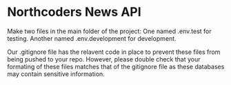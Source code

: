 # Northcoders News API

Make two files in the main folder of the project:
One named .env.test for testing.
Another named .env.development for development.

Our .gitignore file has the relavent code in place to prevent these files from being pushed to your repo. However, please double check that your formating of these files matches that of the gitignore file as these databases may contain sensitive information.